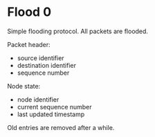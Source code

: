 # Flood 0

Simple flooding protocol. All packets are flooded.

Packet header:
* source identifier
* destination identifier
* sequence number

Node state:
* node identifier
* current sequence number
* last updated timestamp

Old entries are removed after a while.

